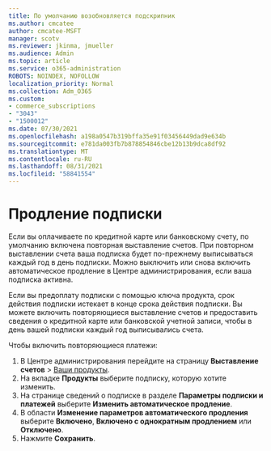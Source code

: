 ```yaml
---
title: По умолчанию возобновляется подскрипник
ms.author: cmcatee
author: cmcatee-MSFT
manager: scotv
ms.reviewer: jkinma, jmueller
ms.audience: Admin
ms.topic: article
ms.service: o365-administration
ROBOTS: NOINDEX, NOFOLLOW
localization_priority: Normal
ms.collection: Adm_O365
ms.custom:
- commerce_subscriptions
- "3043"
- "1500012"
ms.date: 07/30/2021
ms.openlocfilehash: a198a0547b319bffa35e91f03456449dad9e634b
ms.sourcegitcommit: e781da003fb7b878854846cbe12b13b9dca8df92
ms.translationtype: MT
ms.contentlocale: ru-RU
ms.lasthandoff: 08/31/2021
ms.locfileid: "58841554"
---
```

# <a name="renewing-your-subscription"></a>Продление подписки

Если вы оплачиваете по кредитной карте или банковскому счету, по умолчанию включена повторная выставление счетов. При повторном выставлении счета ваша подписка будет по-прежнему выписываться каждый год в день подписки. Можно выключить или снова включить автоматическое продление в Центре администрирования, если ваша подписка активна.

Если вы предоплату подписки с помощью ключа продукта, срок действия подписки истекает в конце срока действия подписки. Вы можете включить повторяющиеся выставление счетов и предоставить сведения о кредитной карте или банковской учетной записи, чтобы в день вашей подписки каждый год выписывались счета.

Чтобы включить повторяющиеся платежи:

1. В Центре администрирования перейдите на страницу **Выставление счетов** > [Ваши продукты](https://go.microsoft.com/fwlink/p/?linkid=842054).
2. На вкладке **Продукты** выберите подписку, которую хотите изменить.
3. На странице сведений о подписке в разделе **Параметры подписки и платежей** выберите **Изменить автоматическое продление**.
4. В области **Изменение параметров автоматического продления** выберите **Включено**, **Включено с однократным продлением** или **Отключено**.
5. Нажмите **Сохранить**. 